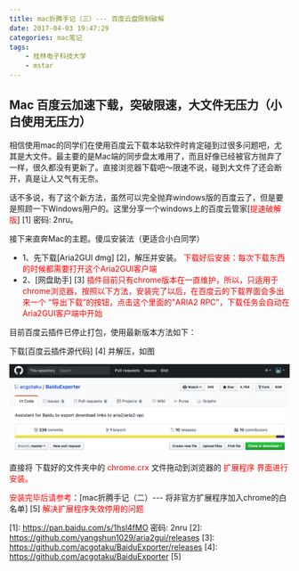 ```yaml
---
title: mac折腾手记（三）--- 百度云盘限制破解
date: 2017-04-03 19:47:29
categories: mac笔记
tags:
    - 桂林电子科技大学
    - mstar
---
```

## Mac 百度云加速下载，突破限速，大文件无压力（小白使用无压力） ##

相信使用mac的同学们在使用百度云下载本站软件时肯定碰到过很多问题吧，尤其是大文件。最主要的是Mac端的同步盘太难用了，而且好像已经被官方抛弃了一样，很久都没有更新了。直接浏览器下载吧～限速不说，碰到大文件了还会断开，真是让人又气有无奈。

话不多说，有了这个新方法，虽然可以完全抛弃windows版的百度云了，但是要是照顾一下Windows用户的。这里分享一个windows上的百度云管家[<font color="red">提速破解版</font>] [1] 密码: 2nru。

接下来直奔Mac的主题。傻瓜安装法（更适合小白同学）
* 1、先下载[Aria2GUI dmg] [2]，解压并安装。
<font color="red">下载好后安装：每次下载东西的时候都需要打开这个Aria2GUI客户端</font>
* 2、[网盘助手] [3]
<font color="red">插件目前只有chrome版本在一直维护，所以，只适用于chrome浏览器，按照以下方法，安装完了以后，在百度云的下载界面会多出来一个 “导出下载”的按钮，点击这个里面的"ARIA2 RPC"，下载任务会自动在Aria2GUI客户端中开始</font>

目前百度云插件已停止打包，使用最新版本方法如下：

下载[百度云插件源代码] [4] 并解压，如图

![baidu1](baiduyun/baidu1.png)

直接将 下载好的文件夹中的<font color="red"> chrome.crx </font>文件拖动到浏览器的 <font color="red">扩展程序 界面进行安装。</font>

<font color="red">安装完毕后请参考</font>：[mac折腾手记（二）--- 将非官方扩展程序加入chrome的白名单] [5] <font color="red">解决扩展程序失效停用的问题</font>

[1]: https://pan.baidu.com/s/1hsl4fMO 密码: 2nru
[2]: https://github.com/yangshun1029/aria2gui/releases
[3]: https://github.com/acgotaku/BaiduExporter/releases
[4]: https://github.com/acgotaku/BaiduExporter
[5]
